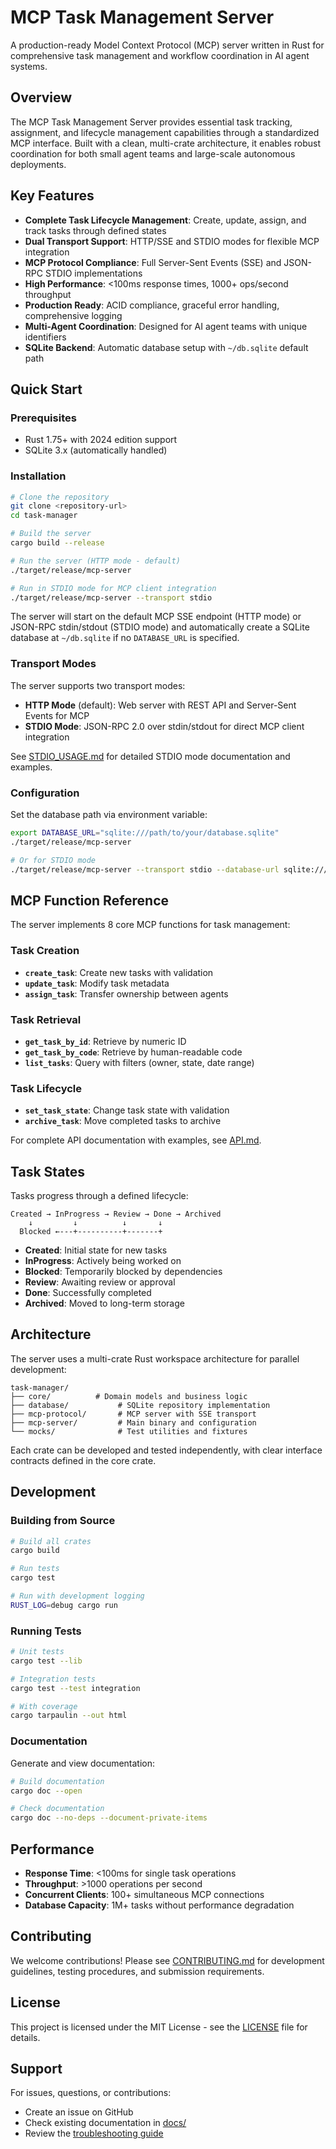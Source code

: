 # MCP Task Management Server

A production-ready Model Context Protocol (MCP) server written in Rust for comprehensive task management and workflow coordination in AI agent systems.

## Overview

The MCP Task Management Server provides essential task tracking, assignment, and lifecycle management capabilities through a standardized MCP interface. Built with a clean, multi-crate architecture, it enables robust coordination for both small agent teams and large-scale autonomous deployments.

## Key Features

- **Complete Task Lifecycle Management**: Create, update, assign, and track tasks through defined states
- **Dual Transport Support**: HTTP/SSE and STDIO modes for flexible MCP integration
- **MCP Protocol Compliance**: Full Server-Sent Events (SSE) and JSON-RPC STDIO implementations  
- **High Performance**: <100ms response times, 1000+ ops/second throughput
- **Production Ready**: ACID compliance, graceful error handling, comprehensive logging
- **Multi-Agent Coordination**: Designed for AI agent teams with unique identifiers
- **SQLite Backend**: Automatic database setup with `~/db.sqlite` default path

## Quick Start

### Prerequisites

- Rust 1.75+ with 2024 edition support
- SQLite 3.x (automatically handled)

### Installation

```bash
# Clone the repository
git clone <repository-url>
cd task-manager

# Build the server
cargo build --release

# Run the server (HTTP mode - default)
./target/release/mcp-server

# Run in STDIO mode for MCP client integration
./target/release/mcp-server --transport stdio
```

The server will start on the default MCP SSE endpoint (HTTP mode) or JSON-RPC stdin/stdout (STDIO mode) and automatically create a SQLite database at `~/db.sqlite` if no `DATABASE_URL` is specified.

### Transport Modes

The server supports two transport modes:

- **HTTP Mode** (default): Web server with REST API and Server-Sent Events for MCP
- **STDIO Mode**: JSON-RPC 2.0 over stdin/stdout for direct MCP client integration

See [STDIO_USAGE.md](STDIO_USAGE.md) for detailed STDIO mode documentation and examples.

### Configuration

Set the database path via environment variable:

```bash
export DATABASE_URL="sqlite:///path/to/your/database.sqlite"
./target/release/mcp-server

# Or for STDIO mode
./target/release/mcp-server --transport stdio --database-url sqlite:///custom/path/tasks.db
```

## MCP Function Reference

The server implements 8 core MCP functions for task management:

### Task Creation
- **`create_task`**: Create new tasks with validation
- **`update_task`**: Modify task metadata
- **`assign_task`**: Transfer ownership between agents

### Task Retrieval  
- **`get_task_by_id`**: Retrieve by numeric ID
- **`get_task_by_code`**: Retrieve by human-readable code
- **`list_tasks`**: Query with filters (owner, state, date range)

### Task Lifecycle
- **`set_task_state`**: Change task state with validation
- **`archive_task`**: Move completed tasks to archive

For complete API documentation with examples, see [API.md](API.md).

## Task States

Tasks progress through a defined lifecycle:

```
Created → InProgress → Review → Done → Archived
    ↓         ↓          ↓       ↓
  Blocked ←---+----------+-------+
```

- **Created**: Initial state for new tasks
- **InProgress**: Actively being worked on  
- **Blocked**: Temporarily blocked by dependencies
- **Review**: Awaiting review or approval
- **Done**: Successfully completed
- **Archived**: Moved to long-term storage

## Architecture

The server uses a multi-crate Rust workspace architecture for parallel development:

```
task-manager/
├── core/          # Domain models and business logic
├── database/           # SQLite repository implementation  
├── mcp-protocol/       # MCP server with SSE transport
├── mcp-server/         # Main binary and configuration
└── mocks/              # Test utilities and fixtures
```

Each crate can be developed and tested independently, with clear interface contracts defined in the core crate.

## Development

### Building from Source

```bash
# Build all crates
cargo build

# Run tests
cargo test

# Run with development logging
RUST_LOG=debug cargo run
```

### Running Tests

```bash
# Unit tests
cargo test --lib

# Integration tests  
cargo test --test integration

# With coverage
cargo tarpaulin --out html
```

### Documentation

Generate and view documentation:

```bash
# Build documentation
cargo doc --open

# Check documentation
cargo doc --no-deps --document-private-items
```

## Performance

- **Response Time**: <100ms for single task operations
- **Throughput**: >1000 operations per second  
- **Concurrent Clients**: 100+ simultaneous MCP connections
- **Database Capacity**: 1M+ tasks without performance degradation

## Contributing

We welcome contributions! Please see [CONTRIBUTING.md](CONTRIBUTING.md) for development guidelines, testing procedures, and submission requirements.

## License

This project is licensed under the MIT License - see the [LICENSE](LICENSE) file for details.

## Support

For issues, questions, or contributions:
- Create an issue on GitHub
- Check existing documentation in [docs/](docs/)
- Review the [troubleshooting guide](docs/troubleshooting.md)